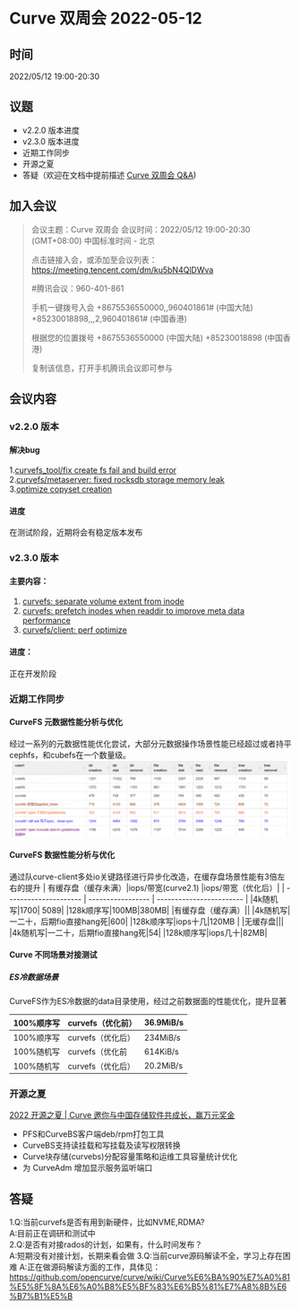 # Curve 双周会 2022-05-12

## 时间

2022/05/12 19:00-20:30

## 议题
- v2.2.0 版本进度
- v2.3.0 版本进度
- 近期工作同步
- 开源之夏
- 答疑（欢迎在文档中提前描述 [Curve 双周会 Q&A](https://docs.qq.com/doc/DYWlaVGtMclNSR212))

## 加入会议

>会议主题：Curve 双周会
>会议时间：2022/05/12 19:00-20:30 (GMT+08:00) 中国标准时间 - 北京
>
>点击链接入会，或添加至会议列表：
>https://meeting.tencent.com/dm/ku5bN4QlDWva
>
>#腾讯会议：960-401-861
>
>手机一键拨号入会
>+8675536550000,,960401861# (中国大陆)
>+85230018898,,,2,960401861# (中国香港)
>
>根据您的位置拨号
>+8675536550000 (中国大陆)
>+85230018898 (中国香港)
>
>复制该信息，打开手机腾讯会议即可参与

## 会议内容
### v2.2.0 版本
#### 解决bug
1.[curvefs_tool/fix create fs fail and build error](https://github.com/opencurve/curve/pull/1392)  
2.[curvefs/metaserver: fixed rocksdb storage memory leak](https://github.com/opencurve/curve/pull/1395)  
3.[optimize copyset creation](https://github.com/opencurve/curve/pull/1211)
#### 进度
在测试阶段，近期将会有稳定版本发布

### v2.3.0 版本

#### 主要内容：

1. [curvefs: separate volume extent from inode](https://github.com/opencurve/curve/pull/1390/commits/d23f2d0275e27d5a227bdd64f90382164cb38568)
2. [curvefs: prefetch inodes when readdir to improve meta data performance ](https://github.com/opencurve/curve/pull/1329/commits/da30147604d4c4f570660a30a0905c628a097838) 
3. [curvefs/client: perf optimize ](https://github.com/opencurve/curve/pull/1194/commits/10a70c1e9f29ad4acf8b6e2f2bd514603998886d) 


#### 进度：
正在开发阶段



### 近期工作同步
#### CurveFS 元数据性能分析与优化
经过一系列的元数据性能优化尝试，大部分元数据操作场景性能已经超过或者持平cephfs，和cubefs在一个数量级。
![meta_performance.png](./images/meta_performance.png)
#### CurveFS 数据性能分析与优化
通过队curve-client多处io关键路径进行异步化改造，在缓存盘场景性能有3倍左右的提升
| 有缓存盘（缓存未满）|iops/带宽(curve2.1) |iops/带宽（优化后）|
| --------------------- | ----------------- | ------------------------ |
|4k随机写|1700| 5089|
|128k顺序写|100MB|380MB|
|有缓存盘（缓存满）||
|4k随机写|一二十，后期fio直接hang死|600|
|128k顺序写|iops十几|120MB |
|无缓存盘|||
|4k随机写|一二十，后期fio直接hang死|54|
|128k顺序写|iops几十|82MB|
#### Curve 不同场景对接测试
##### ES冷数据场景
CurveFS作为ES冷数据的data目录使用，经过之前数据面的性能优化，提升显著

| 100%顺序写|curvefs（优化前） |36.9MiB/s|
|------|----|-----|
| 100%顺序写 | curvefs（优化后） | 234MiB/s |
|100%随机写|curvefs（优化前|614KiB/s|
|100%随机写| curvefs（优化后）|20.2MiB/s|

### 开源之夏
[2022 开源之夏 | Curve 邀你与中国存储软件共成长，赢万元奖金](https://mp.weixin.qq.com/s/EklEtm_HUeQkicqWcfYbvA)
- PFS和CurveBS客户端deb/rpm打包工具
- CurveBS支持读挂载和写挂载及读写权限转换
- Curve块存储(curvebs)分配容量策略和运维工具容量统计优化
- 为 CurveAdm 增加显示服务监听端口

## 答疑
1.Q:当前curvefs是否有用到新硬件，比如NVME,RDMA?  
  A:目前正在调研和测试中  
2.Q:是否有对接rados的计划，如果有，什么时间发布？  
  A:短期没有对接计划，长期来看会做
3.Q:当前curve源码解读不全，学习上存在困难
  A:正在做源码解读方面的工作，具体见：https://github.com/opencurve/curve/wiki/Curve%E6%BA%90%E7%A0%81%E5%8F%8A%E6%A0%B8%E5%BF%83%E6%B5%81%E7%A8%8B%E6%B7%B1%E5%B
